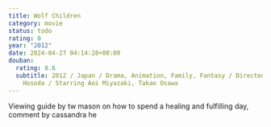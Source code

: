 ```yaml
---
title: Wolf Children
category: movie
status: todo
rating: 0
year: "2012"
date: 2024-04-27 04:14:28+08:00
douban:
  rating: 8.6
  subtitle: 2012 / Japan / Drama, Animation, Family, Fantasy / Directed by Mamoru
    Hosoda / Starring Aoi Miyazaki, Takao Osawa
---
```


Viewing guide by tw mason on how to spend a healing and fulfilling day, comment by cassandra he
